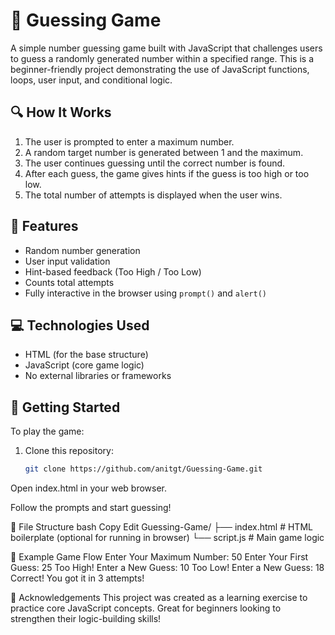 # 🎯 Guessing Game

A simple number guessing game built with JavaScript that challenges users to guess a randomly generated number within a specified range. This is a beginner-friendly project demonstrating the use of JavaScript functions, loops, user input, and conditional logic.

## 🔍 How It Works

1. The user is prompted to enter a maximum number.
2. A random target number is generated between 1 and the maximum.
3. The user continues guessing until the correct number is found.
4. After each guess, the game gives hints if the guess is too high or too low.
5. The total number of attempts is displayed when the user wins.

## 🧠 Features

- Random number generation
- User input validation
- Hint-based feedback (Too High / Too Low)
- Counts total attempts
- Fully interactive in the browser using `prompt()` and `alert()`

## 💻 Technologies Used

- HTML (for the base structure)
- JavaScript (core game logic)
- No external libraries or frameworks

## 🚀 Getting Started

To play the game:

1. Clone this repository:
   ```bash
   git clone https://github.com/anitgt/Guessing-Game.git
Open index.html in your web browser.

Follow the prompts and start guessing!

📁 File Structure
bash
Copy
Edit
Guessing-Game/
├── index.html        # HTML boilerplate (optional for running in browser)
└── script.js         # Main game logic


🧪 Example Game Flow
Enter Your Maximum Number: 50
Enter Your First Guess: 25
Too High!
Enter a New Guess: 10
Too Low!
Enter a New Guess: 18
Correct! You got it in 3 attempts!

🙌 Acknowledgements
This project was created as a learning exercise to practice core JavaScript concepts. Great for beginners looking to strengthen their logic-building skills!

